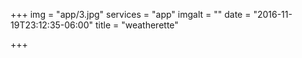 +++
img = "app/3.jpg"
services = "app"
imgalt = ""
date = "2016-11-19T23:12:35-06:00"
title = "weatherette"

+++
